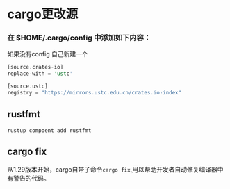 # cargo更改源  

### 在 $HOME/.cargo/config 中添加如下内容：

如果没有config  自己新建一个

```rust
[source.crates-io]
replace-with = 'ustc'

[source.ustc]
registry = "https://mirrors.ustc.edu.cn/crates.io-index"

```



## rustfmt

```
rustup compoent add rustfmt
```

## cargo fix

从1.29版本开始，cargo自带子命令`cargo fix`,用以帮助开发者自动修复编译器中有警告的代码。